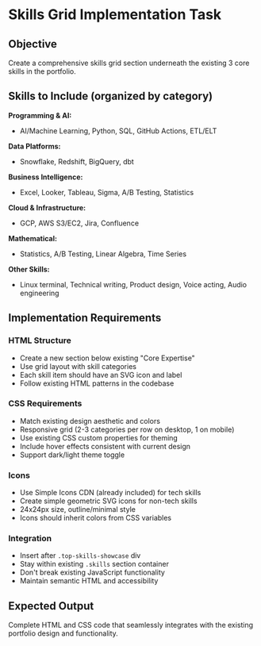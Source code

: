 # Skills Grid Implementation Task

## Objective
Create a comprehensive skills grid section underneath the existing 3 core skills in the portfolio.

## Skills to Include (organized by category)

**Programming & AI:**
- AI/Machine Learning, Python, SQL, GitHub Actions, ETL/ELT

**Data Platforms:**
- Snowflake, Redshift, BigQuery, dbt

**Business Intelligence:**
- Excel, Looker, Tableau, Sigma, A/B Testing, Statistics

**Cloud & Infrastructure:**
- GCP, AWS S3/EC2, Jira, Confluence

**Mathematical:**
- Statistics, A/B Testing, Linear Algebra, Time Series

**Other Skills:**
- Linux terminal, Technical writing, Product design, Voice acting, Audio engineering

## Implementation Requirements

### HTML Structure
- Create a new section below existing "Core Expertise" 
- Use grid layout with skill categories
- Each skill item should have an SVG icon and label
- Follow existing HTML patterns in the codebase

### CSS Requirements
- Match existing design aesthetic and colors
- Responsive grid (2-3 categories per row on desktop, 1 on mobile)
- Use existing CSS custom properties for theming
- Include hover effects consistent with current design
- Support dark/light theme toggle

### Icons
- Use Simple Icons CDN (already included) for tech skills
- Create simple geometric SVG icons for non-tech skills
- 24x24px size, outline/minimal style
- Icons should inherit colors from CSS variables

### Integration
- Insert after `.top-skills-showcase` div
- Stay within existing `.skills` section container
- Don't break existing JavaScript functionality
- Maintain semantic HTML and accessibility

## Expected Output
Complete HTML and CSS code that seamlessly integrates with the existing portfolio design and functionality.